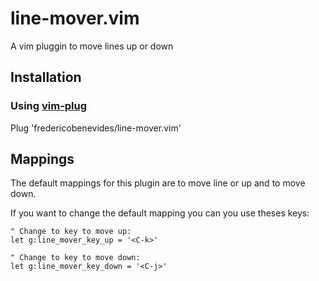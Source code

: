 # line-mover.vim
A vim pluggin to move lines up or down

## Installation

### Using [vim-plug](https://github.com/junegunn/vim-plug)
Plug 'fredericobenevides/line-mover.vim'


## Mappings

The default mappings for this plugin are <A-k> to move line or up and <A-j>
to move down.

If you want to change the default mapping you can you use theses keys:

```vim
" Change to key to move up:
let g:line_mover_key_up = '<C-k>'

" Change to key to move down:
let g:line_mover_key_down = '<C-j>'
```
